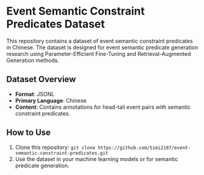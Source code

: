 # Event Semantic Constraint Predicates Dataset

This repository contains a dataset of event semantic constraint predicates in Chinese. The dataset is designed for event semantic predicate generation research using Parameter-Efficient Fine-Tuning and Retrieval-Augmented Generation methods.

## Dataset Overview
- **Format**: JSONL
- **Primary Language**: Chinese
- **Content**: Contains annotations for head-tail event pairs with semantic constraint predicates.

## How to Use
1. Clone this repository: `git clone https://github.com/Simi2187/event-semantic-constraint-predicates.git`
2. Use the dataset in your machine learning models or for semantic predicate generation.
